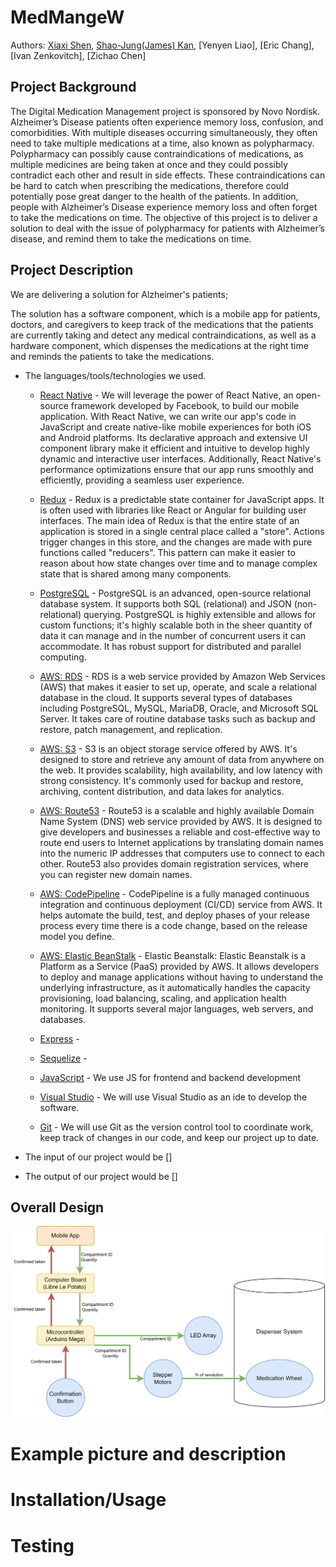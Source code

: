# MedMangeW

Authors: [Xiaxi Shen](https://github.com/xshen053), [Shao-Jung(James) Kan](https://github.com/hjameskan), [Yenyen Liao], [Eric Chang], [Ivan Zenkovitch], [Zichao Chen]

## Project Background

The Digital Medication Management project is sponsored by Novo Nordisk. Alzheimer’s Disease patients often experience memory loss, confusion, and comorbidities. With multiple diseases occurring simultaneously, they often need to take multiple medications at a time, also known as polypharmacy. Polypharmacy can possibly cause contraindications of medications, as multiple medicines are being taken at once and they could possibly contradict each other and result in side effects. These contraindications can be hard to catch when prescribing the medications, therefore could potentially pose great danger to the health of the patients. In addition, people with Alzheimer’s Disease experience memory loss and often forget to take the medications on time. The objective of this project is to deliver a solution to deal with the issue of polypharmacy for patients with Alzheimer’s disease, and remind them to take the medications on time.

## Project Description

We are delivering a solution for Alzheimer's patients;

The solution has a software component, which is a mobile app for patients, doctors, and caregivers to keep track of the medications that the patients are currently taking and detect any medical contraindications, as well as a hardware component, which dispenses the medications at the right time and reminds the patients to take the medications.

- The languages/tools/technologies we used.

  - [React Native](https://reactnative.dev/) - We will leverage the power of React Native, an open-source framework developed by Facebook, to build our mobile application. With React Native, we can write our app's code in JavaScript and create native-like mobile experiences for both iOS and Android platforms. Its declarative approach and extensive UI component library make it efficient and intuitive to develop highly dynamic and interactive user interfaces. Additionally, React Native's performance optimizations ensure that our app runs smoothly and efficiently, providing a seamless user experience.

  - [Redux](https://redux.js.org/) - Redux is a predictable state container for JavaScript apps. It is often used with libraries like React or Angular for building user interfaces. The main idea of Redux is that the entire state of an application is stored in a single central place called a "store". Actions trigger changes in this store, and the changes are made with pure functions called "reducers". This pattern can make it easier to reason about how state changes over time and to manage complex state that is shared among many components.

  - [PostgreSQL](https://www.postgresql.org/) - PostgreSQL is an advanced, open-source relational database system. It supports both SQL (relational) and JSON (non-relational) querying. PostgreSQL is highly extensible and allows for custom functions; it's highly scalable both in the sheer quantity of data it can manage and in the number of concurrent users it can accommodate. It has robust support for distributed and parallel computing.

  - [AWS: RDS](https://aws.amazon.com/rds/) - RDS is a web service provided by Amazon Web Services (AWS) that makes it easier to set up, operate, and scale a relational database in the cloud. It supports several types of databases including PostgreSQL, MySQL, MariaDB, Oracle, and Microsoft SQL Server. It takes care of routine database tasks such as backup and restore, patch management, and replication.

  - [AWS: S3](https://aws.amazon.com/s3/) - S3 is an object storage service offered by AWS. It's designed to store and retrieve any amount of data from anywhere on the web. It provides scalability, high availability, and low latency with strong consistency. It's commonly used for backup and restore, archiving, content distribution, and data lakes for analytics.

  - [AWS: Route53](https://aws.amazon.com/route53/) - Route53 is a scalable and highly available Domain Name System (DNS) web service provided by AWS. It is designed to give developers and businesses a reliable and cost-effective way to route end users to Internet applications by translating domain names into the numeric IP addresses that computers use to connect to each other. Route53 also provides domain registration services, where you can register new domain names.

  - [AWS: CodePipeline](https://aws.amazon.com/codepipeline/) - CodePipeline is a fully managed continuous integration and continuous deployment (CI/CD) service from AWS. It helps automate the build, test, and deploy phases of your release process every time there is a code change, based on the release model you define.

  - [AWS: Elastic BeanStalk](https://aws.amazon.com/elasticbeanstalk/) - Elastic Beanstalk: Elastic Beanstalk is a Platform as a Service (PaaS) provided by AWS. It allows developers to deploy and manage applications without having to understand the underlying infrastructure, as it automatically handles the capacity provisioning, load balancing, scaling, and application health monitoring. It supports several major languages, web servers, and databases.

  - [Express](https://expressjs.com/) -

  - [Sequelize](https://sequelize.org/) -

  - [JavaScript](https://code.visualstudio.com/) - We use JS for frontend and backend development

  - [Visual Studio](https://cmake.org/) - We will use Visual Studio as an ide to develop the software.

  - [Git](https://git-scm.com/) - We will use Git as the version control tool to coordinate work, keep track of changes in our code, and keep our project up to date.

- The input of our project would be []
- The output of our project would be []

## Overall Design

![img3](https://github.com/MedManageW/.github/blob/main/resources/OverallDesign.png)

# Example picture and description

# Installation/Usage

# Testing

<!-- ![img3](https://github.com/MedManageW/.github/blob/main/resources/OverallDesign.png)
![img1](https://github.com/MedManageW/.github/blob/main/resources/AppScreen1.png)
![img2](https://github.com/MedManageW/.github/blob/main/resources/AppScreen2.png)
![img4](https://github.com/MedManageW/.github/blob/main/resources/hardware1.png)
![img5](https://github.com/MedManageW/.github/blob/main/resources/hardware2.png)
![img6](https://github.com/MedManageW/.github/blob/main/resources/hardware3.jpg) -->
